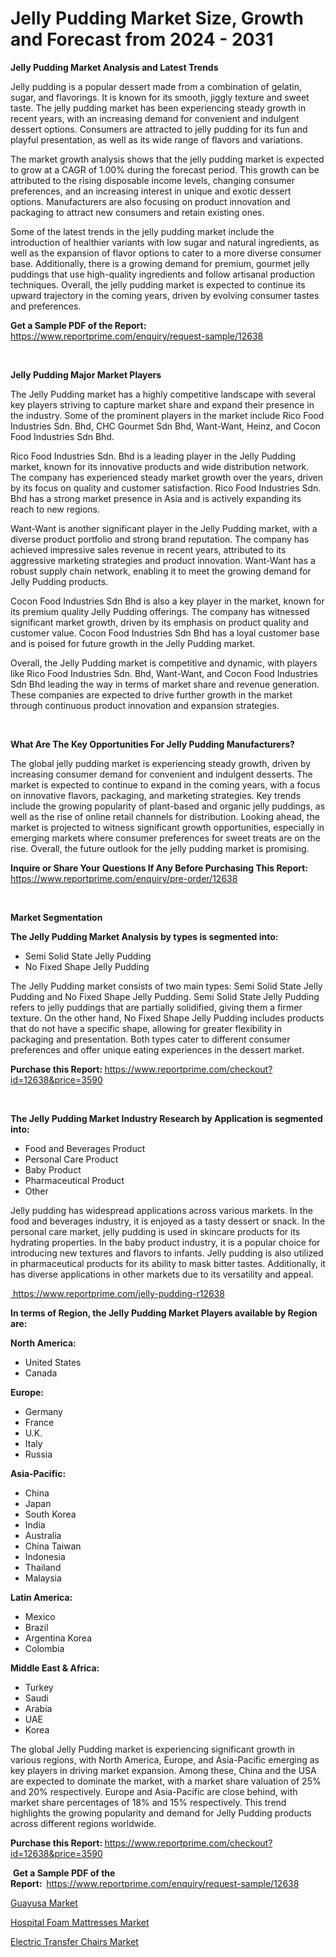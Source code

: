 <p><h1>Jelly Pudding Market Size, Growth and Forecast from 2024 - 2031</h1></p><p><strong>Jelly Pudding Market Analysis and Latest Trends</strong></p>
<p><p>Jelly pudding is a popular dessert made from a combination of gelatin, sugar, and flavorings. It is known for its smooth, jiggly texture and sweet taste. The jelly pudding market has been experiencing steady growth in recent years, with an increasing demand for convenient and indulgent dessert options. Consumers are attracted to jelly pudding for its fun and playful presentation, as well as its wide range of flavors and variations.</p><p>The market growth analysis shows that the jelly pudding market is expected to grow at a CAGR of 1.00% during the forecast period. This growth can be attributed to the rising disposable income levels, changing consumer preferences, and an increasing interest in unique and exotic dessert options. Manufacturers are also focusing on product innovation and packaging to attract new consumers and retain existing ones.</p><p>Some of the latest trends in the jelly pudding market include the introduction of healthier variants with low sugar and natural ingredients, as well as the expansion of flavor options to cater to a more diverse consumer base. Additionally, there is a growing demand for premium, gourmet jelly puddings that use high-quality ingredients and follow artisanal production techniques. Overall, the jelly pudding market is expected to continue its upward trajectory in the coming years, driven by evolving consumer tastes and preferences.</p></p>
<p><strong>Get a Sample PDF of the Report:&nbsp;</strong> <a href="https://www.reportprime.com/enquiry/request-sample/12638">https://www.reportprime.com/enquiry/request-sample/12638</a></p>
<p>&nbsp;</p>
<p><strong>Jelly Pudding Major Market Players</strong></p>
<p><p>The Jelly Pudding market has a highly competitive landscape with several key players striving to capture market share and expand their presence in the industry. Some of the prominent players in the market include Rico Food Industries Sdn. Bhd, CHC Gourmet Sdn Bhd, Want-Want, Heinz, and Cocon Food Industries Sdn Bhd.</p><p>Rico Food Industries Sdn. Bhd is a leading player in the Jelly Pudding market, known for its innovative products and wide distribution network. The company has experienced steady market growth over the years, driven by its focus on quality and customer satisfaction. Rico Food Industries Sdn. Bhd has a strong market presence in Asia and is actively expanding its reach to new regions.</p><p>Want-Want is another significant player in the Jelly Pudding market, with a diverse product portfolio and strong brand reputation. The company has achieved impressive sales revenue in recent years, attributed to its aggressive marketing strategies and product innovation. Want-Want has a robust supply chain network, enabling it to meet the growing demand for Jelly Pudding products.</p><p>Cocon Food Industries Sdn Bhd is also a key player in the market, known for its premium quality Jelly Pudding offerings. The company has witnessed significant market growth, driven by its emphasis on product quality and customer value. Cocon Food Industries Sdn Bhd has a loyal customer base and is poised for future growth in the Jelly Pudding market.</p><p>Overall, the Jelly Pudding market is competitive and dynamic, with players like Rico Food Industries Sdn. Bhd, Want-Want, and Cocon Food Industries Sdn Bhd leading the way in terms of market share and revenue generation. These companies are expected to drive further growth in the market through continuous product innovation and expansion strategies.</p></p>
<p>&nbsp;</p>
<p><strong>What Are The Key Opportunities For Jelly Pudding Manufacturers?</strong></p>
<p><p>The global jelly pudding market is experiencing steady growth, driven by increasing consumer demand for convenient and indulgent desserts. The market is expected to continue to expand in the coming years, with a focus on innovative flavors, packaging, and marketing strategies. Key trends include the growing popularity of plant-based and organic jelly puddings, as well as the rise of online retail channels for distribution. Looking ahead, the market is projected to witness significant growth opportunities, especially in emerging markets where consumer preferences for sweet treats are on the rise. Overall, the future outlook for the jelly pudding market is promising.</p></p>
<p><strong>Inquire or Share Your Questions If Any Before Purchasing This Report:</strong> <a href="https://www.reportprime.com/enquiry/pre-order/12638">https://www.reportprime.com/enquiry/pre-order/12638</a></p>
<p>&nbsp;</p>
<p><strong>Market Segmentation</strong></p>
<p><strong>The Jelly Pudding Market Analysis by types is segmented into:</strong></p>
<p><ul><li>Semi Solid State Jelly Pudding</li><li>No Fixed Shape Jelly Pudding</li></ul></p>
<p><p>The Jelly Pudding market consists of two main types: Semi Solid State Jelly Pudding and No Fixed Shape Jelly Pudding. Semi Solid State Jelly Pudding refers to jelly puddings that are partially solidified, giving them a firmer texture. On the other hand, No Fixed Shape Jelly Pudding includes products that do not have a specific shape, allowing for greater flexibility in packaging and presentation. Both types cater to different consumer preferences and offer unique eating experiences in the dessert market.</p></p>
<p><strong>Purchase this Report:&nbsp;</strong><a href="https://www.reportprime.com/checkout?id=12638&price=3590">https://www.reportprime.com/checkout?id=12638&price=3590</a></p>
<p>&nbsp;</p>
<p><strong>The Jelly Pudding Market Industry Research by Application is segmented into:</strong></p>
<p><ul><li>Food and Beverages Product</li><li>Personal Care Product</li><li>Baby Product</li><li>Pharmaceutical Product</li><li>Other</li></ul></p>
<p><p>Jelly pudding has widespread applications across various markets. In the food and beverages industry, it is enjoyed as a tasty dessert or snack. In the personal care market, jelly pudding is used in skincare products for its hydrating properties. In the baby product industry, it is a popular choice for introducing new textures and flavors to infants. Jelly pudding is also utilized in pharmaceutical products for its ability to mask bitter tastes. Additionally, it has diverse applications in other markets due to its versatility and appeal.</p></p>
<p><a href="https://www.reportprime.com/jelly-pudding-r12638">&nbsp;https://www.reportprime.com/jelly-pudding-r12638</a></p>
<p><strong>In terms of Region, the Jelly Pudding Market Players available by Region are:</strong></p>
<p>
    <p> <strong> North America: </strong>
        <ul>
            <li>United States</li>
            <li>Canada</li>
        </ul>
        </p> 
    <p> <strong> Europe: </strong>
        <ul>
            <li>Germany</li>
            <li>France</li>
            <li>U.K.</li>
            <li>Italy</li>
            <li>Russia</li>
        </ul>
        </p> 
    <p> <strong> Asia-Pacific: </strong>
        <ul>
            <li>China</li>
            <li>Japan</li>
            <li>South Korea</li>
            <li>India</li>
            <li>Australia</li>
            <li>China Taiwan</li>
            <li>Indonesia</li>
            <li>Thailand</li>
            <li>Malaysia</li>
        </ul>
        </p> 
    <p> <strong> Latin America: </strong>
        <ul>
            <li>Mexico</li>
            <li>Brazil</li>
            <li>Argentina Korea</li>
            <li>Colombia</li>
        </ul>
        </p> 
    <p> <strong> Middle East & Africa: </strong>
        <ul>
            <li>Turkey</li>
            <li>Saudi</li>
            <li>Arabia</li>
            <li>UAE</li>
            <li>Korea</li>
        </ul>
    </p>
    </p>
<p><p>The global Jelly Pudding market is experiencing significant growth in various regions, with North America, Europe, and Asia-Pacific emerging as key players in driving market expansion. Among these, China and the USA are expected to dominate the market, with a market share valuation of 25% and 20% respectively. Europe and Asia-Pacific are close behind, with market share percentages of 18% and 15% respectively. This trend highlights the growing popularity and demand for Jelly Pudding products across different regions worldwide.</p></p>
<p><strong>Purchase this Report: </strong><a href="https://www.reportprime.com/checkout?id=12638&price=3590">https://www.reportprime.com/checkout?id=12638&price=3590</a></p>
<p>&nbsp;<strong>Get a Sample PDF of the Report:&nbsp;&nbsp;</strong><a href="https://www.reportprime.com/enquiry/request-sample/12638">https://www.reportprime.com/enquiry/request-sample/12638</a></p>
<p><strong></strong></p>
<p><p><a href="https://github.com/arionmp/Market-Research-Report-List-4/blob/main/guayusa-market.md">Guayusa Market</a></p><p><a href="https://issuu.com/reportprime-2/docs/hospital-foam-mattresses-market-size-2030.pptx">Hospital Foam Mattresses Market</a></p><p><a href="https://issuu.com/reportprime-2/docs/electric-transfer-chairs-market-size-2030.pptx">Electric Transfer Chairs Market</a></p></p>